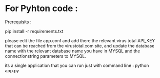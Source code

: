 # For Pyhton code :

Prerequisits :

pip install -r requirements.txt

please edit the file app.conf and add there the relevant virus total API_KEY that can be reached from the virustotal.com site,
and update the database name with the relevant database name you have in MYSQL and the connectionstring parameters to MYSQL. 


its a single application that you can run just with command line :
python app.py
